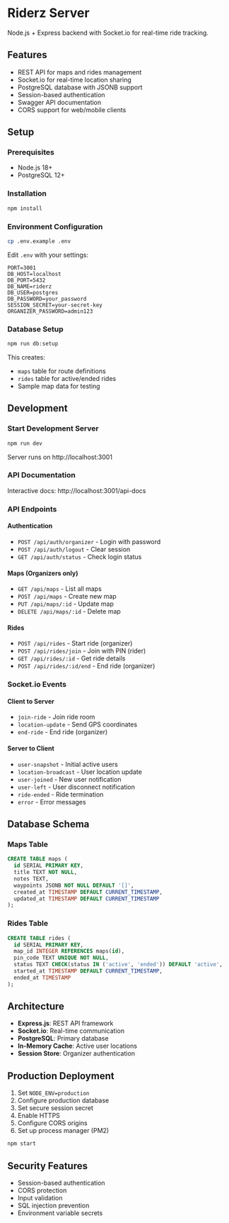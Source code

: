 # Riderz Server

Node.js + Express backend with Socket.io for real-time ride tracking.

## Features

- REST API for maps and rides management
- Socket.io for real-time location sharing
- PostgreSQL database with JSONB support
- Session-based authentication
- Swagger API documentation
- CORS support for web/mobile clients

## Setup

### Prerequisites
- Node.js 18+
- PostgreSQL 12+

### Installation
```bash
npm install
```

### Environment Configuration
```bash
cp .env.example .env
```

Edit `.env` with your settings:
```env
PORT=3001
DB_HOST=localhost
DB_PORT=5432
DB_NAME=riderz
DB_USER=postgres
DB_PASSWORD=your_password
SESSION_SECRET=your-secret-key
ORGANIZER_PASSWORD=admin123
```

### Database Setup
```bash
npm run db:setup
```

This creates:
- `maps` table for route definitions
- `rides` table for active/ended rides
- Sample map data for testing

## Development

### Start Development Server
```bash
npm run dev
```

Server runs on http://localhost:3001

### API Documentation
Interactive docs: http://localhost:3001/api-docs

### API Endpoints

#### Authentication
- `POST /api/auth/organizer` - Login with password
- `POST /api/auth/logout` - Clear session
- `GET /api/auth/status` - Check login status

#### Maps (Organizers only)
- `GET /api/maps` - List all maps
- `POST /api/maps` - Create new map
- `PUT /api/maps/:id` - Update map
- `DELETE /api/maps/:id` - Delete map

#### Rides
- `POST /api/rides` - Start ride (organizer)
- `POST /api/rides/join` - Join with PIN (rider)
- `GET /api/rides/:id` - Get ride details
- `POST /api/rides/:id/end` - End ride (organizer)

### Socket.io Events

#### Client to Server
- `join-ride` - Join ride room
- `location-update` - Send GPS coordinates
- `end-ride` - End ride (organizer)

#### Server to Client
- `user-snapshot` - Initial active users
- `location-broadcast` - User location update
- `user-joined` - New user notification
- `user-left` - User disconnect notification
- `ride-ended` - Ride termination
- `error` - Error messages

## Database Schema

### Maps Table
```sql
CREATE TABLE maps (
  id SERIAL PRIMARY KEY,
  title TEXT NOT NULL,
  notes TEXT,
  waypoints JSONB NOT NULL DEFAULT '[]',
  created_at TIMESTAMP DEFAULT CURRENT_TIMESTAMP,
  updated_at TIMESTAMP DEFAULT CURRENT_TIMESTAMP
);
```

### Rides Table
```sql
CREATE TABLE rides (
  id SERIAL PRIMARY KEY,
  map_id INTEGER REFERENCES maps(id),
  pin_code TEXT UNIQUE NOT NULL,
  status TEXT CHECK(status IN ('active', 'ended')) DEFAULT 'active',
  started_at TIMESTAMP DEFAULT CURRENT_TIMESTAMP,
  ended_at TIMESTAMP
);
```

## Architecture

- **Express.js**: REST API framework
- **Socket.io**: Real-time communication
- **PostgreSQL**: Primary database
- **In-Memory Cache**: Active user locations
- **Session Store**: Organizer authentication

## Production Deployment

1. Set `NODE_ENV=production`
2. Configure production database
3. Set secure session secret
4. Enable HTTPS
5. Configure CORS origins
6. Set up process manager (PM2)

```bash
npm start
```

## Security Features

- Session-based authentication
- CORS protection
- Input validation
- SQL injection prevention
- Environment variable secrets